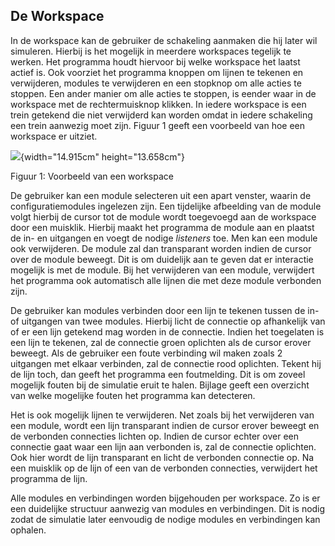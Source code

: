 De Workspace
------------

In de workspace kan de gebruiker de schakeling aanmaken die hij later
wil simuleren. Hierbij is het mogelijk in meerdere workspaces tegelijk
te werken. Het programma houdt hiervoor bij welke workspace het laatst
actief is. Ook voorziet het programma knoppen om lijnen te tekenen en
verwijderen, modules te verwijderen en een stopknop om alle acties te
stoppen. Een ander manier om alle acties te stoppen, is eender waar in
de workspace met de rechtermuisknop klikken. In iedere workspace is een
trein getekend die niet verwijderd kan worden omdat in iedere schakeling
een trein aanwezig moet zijn. Figuur 1 geeft een voorbeeld van hoe een
workspace er uitziet.

![](Pictures/10000000000002A40000026B87265AC4460B7A31.jpg){width="14.915cm"
height="13.658cm"}

Figuur 1: Voorbeeld van een workspace

De gebruiker kan een module selecteren uit een apart venster, waarin de
configuratiemodules ingelezen zijn. Een tijdelijke afbeelding van de
module volgt hierbij de cursor tot de module wordt toegevoegd aan de
workspace door een muisklik. Hierbij maakt het programma de module aan
en plaatst de in- en uitgangen en voegt de nodige *listeners* toe. Men
kan een module ook verwijderen. De module zal dan transparant worden
indien de cursor over de module beweegt. Dit is om duidelijk aan te
geven dat er interactie mogelijk is met de module. Bij het verwijderen
van een module, verwijdert het programma ook automatisch alle lijnen die
met deze module verbonden zijn.

De gebruiker kan modules verbinden door een lijn te tekenen tussen de
in- of uitgangen van twee modules. Hierbij licht de connectie op
afhankelijk van of er een lijn getekend mag worden in de connectie.
Indien het toegelaten is een lijn te tekenen, zal de connectie groen
oplichten als de cursor erover beweegt. Als de gebruiker een foute
verbinding wil maken zoals 2 uitgangen met elkaar verbinden, zal de
connectie rood oplichten. Tekent hij de lijn toch, dan geeft het
programma een foutmelding. Dit is om zoveel mogelijk fouten bij de
simulatie eruit te halen. Bijlage geeft een overzicht van welke
mogelijke fouten het programma kan detecteren.

Het is ook mogelijk lijnen te verwijderen. Net zoals bij het verwijderen
van een module, wordt een lijn transparant indien de cursor erover
beweegt en de verbonden connecties lichten op. Indien de cursor echter
over een connectie gaat waar een lijn aan verbonden is, zal de connectie
oplichten. Ook hier wordt de lijn transparant en licht de verbonden
connectie op. Na een muisklik op de lijn of een van de verbonden
connecties, verwijdert het programma de lijn.

Alle modules en verbindingen worden bijgehouden per workspace. Zo is er
een duidelijke structuur aanwezig van modules en verbindingen. Dit is
nodig zodat de simulatie later eenvoudig de nodige modules en
verbindingen kan ophalen.



